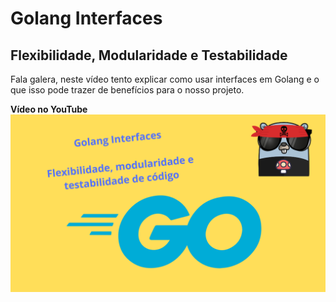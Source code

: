 # Golang Interfaces

## Flexibilidade, Modularidade e Testabilidade

Fala galera, neste vídeo tento explicar como usar interfaces em Golang e o que isso pode trazer de benefícios para o nosso projeto.

**Vídeo no YouTube**
[![**Vídeo no YouTube**](./thumb.png)](https://youtu.be/dRoy5bEdxaI)

